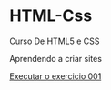 # HTML-Css
 Curso De HTML5 e CSS

Aprendendo a criar sites

<a href="https://eriktontini.github.io/HTML-Css/Exercicios/ex001/index.html">Executar o exercicio 001</a>
